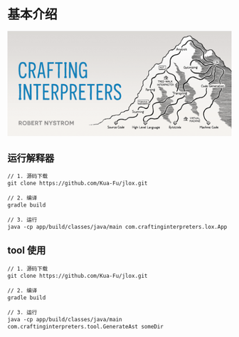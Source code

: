 # 基本介绍

![header](https://github.com/Kua-Fu/blog-book-images/blob/main/crafting-interpreters/header.png?raw=true)


## 运行解释器

```
// 1. 源码下载
git clone https://github.com/Kua-Fu/jlox.git

// 2. 编译
gradle build

// 3. 运行
java -cp app/build/classes/java/main com.craftinginterpreters.lox.App 

```

## tool 使用

```
// 1. 源码下载
git clone https://github.com/Kua-Fu/jlox.git

// 2. 编译
gradle build

// 3. 运行
java -cp app/build/classes/java/main com.craftinginterpreters.tool.GenerateAst someDir

```

